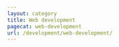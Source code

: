 ```yaml
---
layout: category
title: Web development
pagecat: web-development
url: /development/web-development/
---
```

